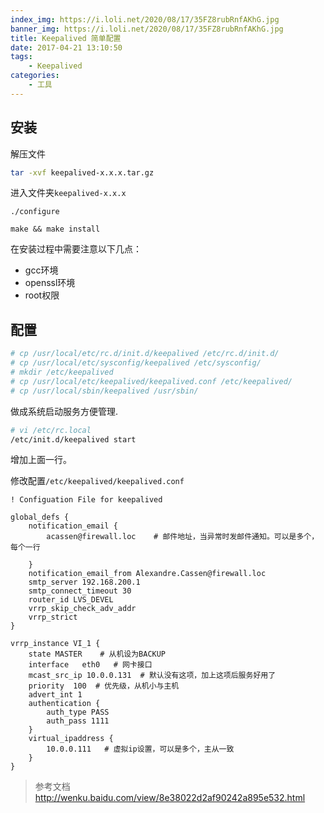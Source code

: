 ```yaml
---
index_img: https://i.loli.net/2020/08/17/35FZ8rubRnfAKhG.jpg
banner_img: https://i.loli.net/2020/08/17/35FZ8rubRnfAKhG.jpg
title: Keepalived 简单配置
date: 2017-04-21 13:10:50
tags:
    - Keepalived
categories:
    - 工具
---
```



## 安装

解压文件
```bash
tar -xvf keepalived-x.x.x.tar.gz
```
进入文件夹`keepalived-x.x.x`

```
./configure

make && make install
```

在安装过程中需要注意以下几点：

- gcc环境
- openssl环境
- root权限


## 配置

```bash
# cp /usr/local/etc/rc.d/init.d/keepalived /etc/rc.d/init.d/
# cp /usr/local/etc/sysconfig/keepalived /etc/sysconfig/
# mkdir /etc/keepalived  
# cp /usr/local/etc/keepalived/keepalived.conf /etc/keepalived/
# cp /usr/local/sbin/keepalived /usr/sbin/
```

做成系统启动服务方便管理.

```bash
# vi /etc/rc.local   
/etc/init.d/keepalived start
```
增加上面一行。

修改配置`/etc/keepalived/keepalived.conf`


```config
! Configuation File for keepalived

global_defs {
    notification_email {
        acassen@firewall.loc    # 邮件地址，当异常时发邮件通知。可以是多个，每个一行

    }
    notification_email_from Alexandre.Cassen@firewall.loc
    smtp_server 192.168.200.1
    smtp_connect_timeout 30
    router_id LVS_DEVEL
    vrrp_skip_check_adv_addr
    vrrp_strict
}

vrrp_instance VI_1 {
    state MASTER    # 从机设为BACKUP
    interface   eth0   # 网卡接口
    mcast_src_ip 10.0.0.131  # 默认没有这项，加上这项后服务好用了
    priority  100  # 优先级，从机小与主机
    advert_int 1  
    authentication {
        auth_type PASS
        auth_pass 1111
    }
    virtual_ipaddress {
        10.0.0.111   # 虚拟ip设置，可以是多个，主从一致
    }
}

```


> 参考文档 http://wenku.baidu.com/view/8e38022d2af90242a895e532.html
